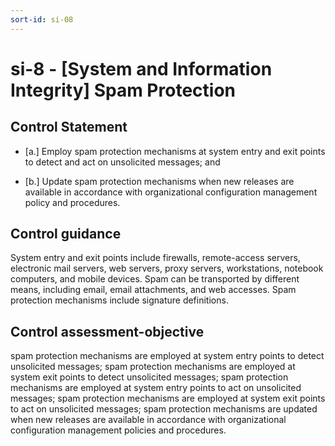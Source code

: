 ```yaml
---
sort-id: si-08
---
```


# si-8 - \[System and Information Integrity\] Spam Protection

## Control Statement

- \[a.\] Employ spam protection mechanisms at system entry and exit points to detect and act on unsolicited messages; and

- \[b.\] Update spam protection mechanisms when new releases are available in accordance with organizational configuration management policy and procedures.

## Control guidance

System entry and exit points include firewalls, remote-access servers, electronic mail servers, web servers, proxy servers, workstations, notebook computers, and mobile devices. Spam can be transported by different means, including email, email attachments, and web accesses. Spam protection mechanisms include signature definitions.

## Control assessment-objective

spam protection mechanisms are employed at system entry points to detect unsolicited messages;
spam protection mechanisms are employed at system exit points to detect unsolicited messages;
spam protection mechanisms are employed at system entry points to act on unsolicited messages;
spam protection mechanisms are employed at system exit points to act on unsolicited messages;
spam protection mechanisms are updated when new releases are available in accordance with organizational configuration management policies and procedures.
